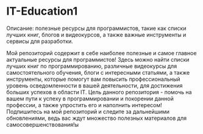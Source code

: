 # IT-Education1
Описание: полезные ресурсы для программистов, такие как списки лучших книг, блогов и видеокурсов, а также важные инструменты и сервисы для разработки.

Мой репозиторий содержит в себе наиболее полезные и самое главное актуальные ресурсы для программистов! Здесь можно найти списки лучших книг по программированию, различные видеокурсы для самостоятельного обучения, блоги с интересными статьями, а также инструменты, которые помогут вам повысить профессиональный уровень осведомленности в вашей деятельности, для достижения больших успехов в области IT. Цель данного репозитория - помочь на вашем пути к успеху в программировании и покорении данной профессии, а также упростить его и наполнить интересом! Подпишитесь на мой репозиторий и следите за дальнейшими обновлениями, ведь вас ждут множество полезных материалов для самосовершенствования!ы

